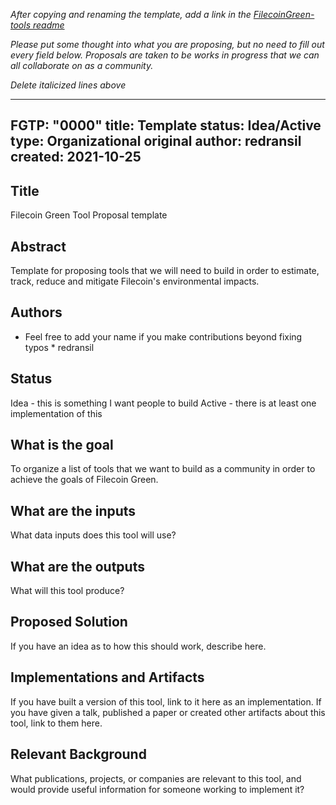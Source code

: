 

*After copying and renaming the template, add a link in the [FilecoinGreen-tools readme](https://github.com/protocol/FilecoinGreen-tools)* 

*Please put some thought into what you are proposing, but no need to fill out every field below. Proposals are taken to be works in progress that we can all collaborate on as a community.*

*Delete italicized lines above*

---
FGTP: "0000"
title: Template
status: Idea/Active
type: Organizational
original author: redransil
created: 2021-10-25
---

## Title
Filecoin Green Tool Proposal template

## Abstract
Template for proposing tools that we will need to build in order to estimate, track, reduce and mitigate Filecoin's environmental impacts.

## Authors
* Feel free to add your name if you make contributions beyond fixing typos *
redransil

## Status
Idea - this is something I want people to build
Active - there is at least one implementation of this

## What is the goal
To organize a list of tools that we want to build as a community in order to achieve the goals of Filecoin Green.

## What are the inputs
What data inputs does this tool will use?

## What are the outputs
What will this tool produce?

## Proposed Solution
If you have an idea as to how this should work, describe here.

## Implementations and Artifacts 
If you have built a version of this tool, link to it here as an implementation.
If you have given a talk, published a paper or created other artifacts about this tool, link to them here.

## Relevant Background
What publications, projects, or companies are relevant to this tool, and would provide useful information for someone working to implement it?
